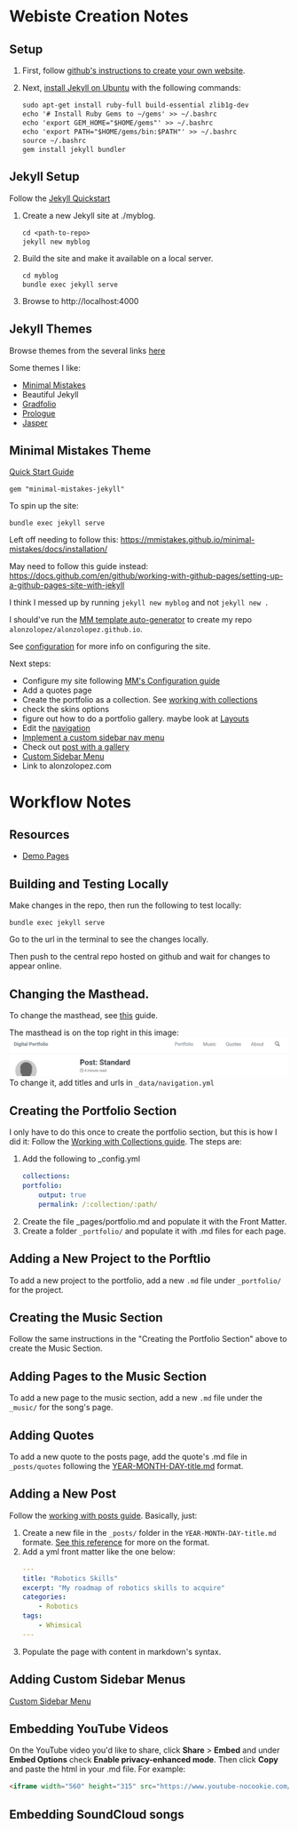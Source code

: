 # Webiste Creation Notes
## Setup
1. First, follow [github's instructions to create your own website](https://pages.github.com/).

2. Next, [install Jekyll on Ubuntu](https://jekyllrb.com/docs/installation/ubuntu/) with the following commands:
    ```
    sudo apt-get install ruby-full build-essential zlib1g-dev
    echo '# Install Ruby Gems to ~/gems' >> ~/.bashrc
    echo 'export GEM_HOME="$HOME/gems"' >> ~/.bashrc
    echo 'export PATH="$HOME/gems/bin:$PATH"' >> ~/.bashrc
    source ~/.bashrc
    gem install jekyll bundler
    ```
## Jekyll Setup
Follow the [Jekyll Quickstart](https://jekyllrb.com/docs/)

1. Create a new Jekyll site at ./myblog.
    ```
    cd <path-to-repo>
    jekyll new myblog
    ```
2. Build the site and make it available on a local server.
    ```
    cd myblog
    bundle exec jekyll serve
    ```

3. Browse to http://localhost:4000

## Jekyll Themes

Browse themes from the several links [here](https://jekyllrb.com/docs/themes/)

Some themes I like:
- [Minimal Mistakes](https://github.com/mmistakes/minimal-mistakes)
- Beautiful Jekyll
- [Gradfolio](https://jamstackthemes.dev/theme/gradfolio/)
- [Prologue](https://jamstackthemes.dev/theme/jekyll-theme-prologue/)
- [Jasper](https://jamstackthemes.dev/theme/jasper2/)



## Minimal Mistakes Theme
[Quick Start Guide](https://mmistakes.github.io/minimal-mistakes/docs/quick-start-guide/)
```
gem "minimal-mistakes-jekyll"
```

To spin up the site:
```
bundle exec jekyll serve
```

Left off needing to follow this: https://mmistakes.github.io/minimal-mistakes/docs/installation/

May need to follow this guide instead: https://docs.github.com/en/github/working-with-github-pages/setting-up-a-github-pages-site-with-jekyll

I think I messed up by running `jekyll new myblog` and not `jekyll new .`

I should've run the [MM template auto-generator](https://github.com/mmistakes/mm-github-pages-starter/generate) to create my repo `alonzolopez/alonzolopez.github.io`.

See [configuration](https://mmistakes.github.io/minimal-mistakes/docs/configuration) for more info on configuring the site.

Next steps:
- Configure my site following [MM's Configuration guide](https://mmistakes.github.io/minimal-mistakes/docs/configuration/)
- Add a quotes page
- Create the portfolio as a collection. See [working with collections](https://mmistakes.github.io/minimal-mistakes/docs/collections/)
- check the skins options 
- figure out how to do a portfolio gallery. maybe look at [Layouts](https://mmistakes.github.io/minimal-mistakes/docs/layouts/)
- Edit the [navigation](https://mmistakes.github.io/minimal-mistakes/docs/navigation/)
- [Implement a custom sidebar nav menu](https://mmistakes.github.io/minimal-mistakes/docs/layouts/#custom-sidebar-navigation-menu)
- Check out [post with a gallery](https://mmistakes.github.io/minimal-mistakes/post%20formats/post-gallery/)
- [Custom Sidebar Menu](https://mmistakes.github.io/minimal-mistakes/docs/layouts/#custom-sidebar-navigation-menu)
- Link to alonzolopez.com


# Workflow Notes
## Resources
- [Demo Pages](https://mmistakes.github.io/minimal-mistakes/about/#demo-pages)
## Building and Testing Locally
Make changes in the repo, then run the following to test locally:
```
bundle exec jekyll serve
```
Go to the url in the terminal to see the changes locally.

Then push to the central repo hosted on github and wait for changes to appear online.

## Changing the Masthead.
To change the masthead, see [this](https://mmistakes.github.io/minimal-mistakes/docs/navigation/#masthead) guide. 

The masthead is on the top right in this image:
![masthead](images/masthead.png)
To change it, add titles and urls in `_data/navigation.yml`

## Creating the Portfolio Section
I only have to do this once to create the portfolio section, but this is how I did it:
Follow the [Working with Collections guide](https://mmistakes.github.io/minimal-mistakes/docs/collections/). The steps are:
1. Add the following to _config.yml
    ```yml
    collections:
    portfolio: 
        output: true
        permalink: /:collection/:path/
    ```
2. Create the file _pages/portfolio.md and populate it with the Front Matter.
3. Create a folder `_portfolio/` and populate it with .md files for each page.

## Adding a New Project to the Porftlio
To add a new project to the portfolio, add a new `.md` file under `_portfolio/` for the project.

## Creating the Music Section
Follow the same instructions in the "Creating the Portfolio Section" above to create the Music Section.

## Adding Pages to the Music Section
To add a new page to the music section, add a new `.md` file under the `_music/` for the song's page.


## Adding Quotes
To add a new quote to the posts page, add the quote's .md file in `_posts/quotes` following the [YEAR-MONTH-DAY-title.md](https://jekyllrb.com/docs/posts/) format.

## Adding a New Post
Follow the [working with posts guide](https://mmistakes.github.io/minimal-mistakes/docs/posts/).
Basically, just:
1. Create a new file in the `_posts/` folder in the `YEAR-MONTH-DAY-title.md` formate. [See this reference](https://jekyllrb.com/docs/posts/) for more on the format.
2. Add a yml front matter like the one below:
    ```yml
    ---
    title: "Robotics Skills"
    excerpt: "My roadmap of robotics skills to acquire"
    categories:
        - Robotics
    tags:
        - Whimsical
    ---
    ```
3. Populate the page with content in markdown's syntax.

## Adding Custom Sidebar Menus
[Custom Sidebar Menu](https://mmistakes.github.io/minimal-mistakes/docs/layouts/#custom-sidebar-navigation-menu)

## Embedding YouTube Videos
On the YouTube video you'd like to share, click **Share** > **Embed** and under **Embed Options** check **Enable privacy-enhanced mode**. Then click **Copy** and paste the html in your .md file.
For example:
```html
<iframe width="560" height="315" src="https://www.youtube-nocookie.com/embed/7-lWzQd_xeQ?controls=0" title="YouTube video player" frameborder="0" allow="accelerometer; autoplay; clipboard-write; encrypted-media; gyroscope; picture-in-picture" allowfullscreen></iframe>
```

## Embedding SoundCloud songs